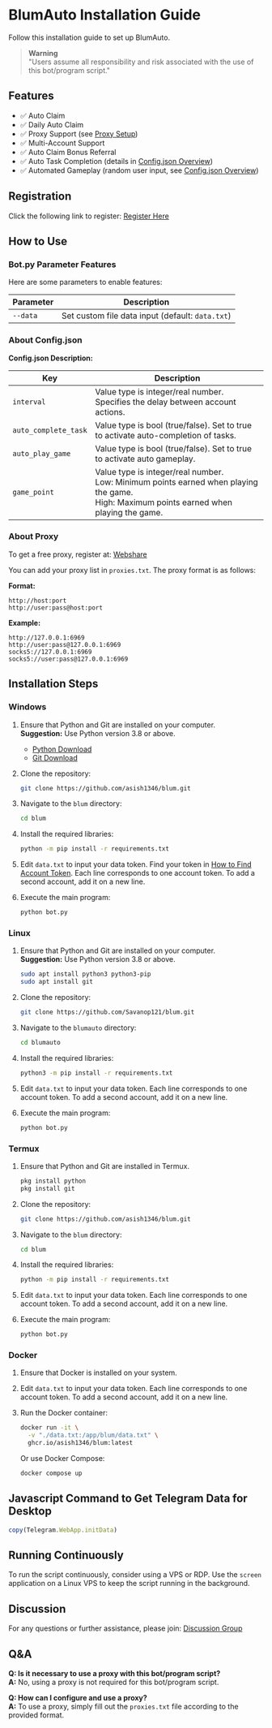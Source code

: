 
# BlumAuto Installation Guide

Follow this installation guide to set up BlumAuto.

> **Warning**  
> "Users assume all responsibility and risk associated with the use of this bot/program script."

## Features

- ✅ Auto Claim
- ✅ Daily Auto Claim
- ✅ Proxy Support (see [Proxy Setup](#proxy-setup))
- ✅ Multi-Account Support
- ✅ Auto Claim Bonus Referral
- ✅ Auto Task Completion (details in [Config.json Overview](#configjson-overview))
- ✅ Automated Gameplay (random user input, see [Config.json Overview](#configjson-overview))

## Registration

Click the following link to register: [Register Here](https://t.me/blum/app?startapp=ref_fyH24gm7nP)

## How to Use

### Bot.py Parameter Features

Here are some parameters to enable features:

| Parameter | Description                                      |
|-----------|--------------------------------------------------|
| `--data`  | Set custom file data input (default: `data.txt`) |

### About Config.json

**Config.json Description:**

| Key                | Description                                                                                                                                     |
|--------------------|-------------------------------------------------------------------------------------------------------------------------------------------------|
| `interval`         | Value type is integer/real number. <br> Specifies the delay between account actions.                                                          |
| `auto_complete_task`| Value type is bool (true/false). Set to true to activate auto-completion of tasks.                                                           |
| `auto_play_game`   | Value type is bool (true/false). Set to true to activate auto gameplay.                                                                        |
| `game_point`       | Value type is integer/real number. <br> Low: Minimum points earned when playing the game. <br> High: Maximum points earned when playing the game. |

### About Proxy

To get a free proxy, register at: [Webshare](https://www.webshare.io/)

You can add your proxy list in `proxies.txt`. The proxy format is as follows:

**Format:**

```
http://host:port
http://user:pass@host:port
```

**Example:**

```
http://127.0.0.1:6969
http://user:pass@127.0.0.1:6969
socks5://127.0.0.1:6969
socks5://user:pass@127.0.0.1:6969
```

## Installation Steps

### Windows

1. Ensure that Python and Git are installed on your computer.  
   **Suggestion:** Use Python version 3.8 or above.  
   - [Python Download](https://python.org)  
   - [Git Download](https://git-scm.com/)

2. Clone the repository:  
   ```bash
   git clone https://github.com/asish1346/blum.git
   ```

3. Navigate to the `blum` directory:  
   ```bash
   cd blum
   ```

4. Install the required libraries:  
   ```bash
   python -m pip install -r requirements.txt
   ```

5. Edit `data.txt` to input your data token. Find your token in [How to Find Account Token](#how-to-find-account-token). Each line corresponds to one account token. To add a second account, add it on a new line.

6. Execute the main program:  
   ```bash
   python bot.py
   ```

### Linux

1. Ensure that Python and Git are installed on your computer.  
   **Suggestion:** Use Python version 3.8 or above.  
   ```bash
   sudo apt install python3 python3-pip
   sudo apt install git
   ```

2. Clone the repository:  
   ```bash
   git clone https://github.com/Savanop121/blum.git
   ```

3. Navigate to the `blumauto` directory:  
   ```bash
   cd blumauto
   ```

4. Install the required libraries:  
   ```bash
   python3 -m pip install -r requirements.txt
   ```

5. Edit `data.txt` to input your data token. Each line corresponds to one account token. To add a second account, add it on a new line.

6. Execute the main program:  
   ```bash
   python bot.py
   ```

### Termux

1. Ensure that Python and Git are installed in Termux.  
   ```bash
   pkg install python
   pkg install git
   ```

2. Clone the repository:  
   ```bash
   git clone https://github.com/asish1346/blum.git
   ```

3. Navigate to the `blum` directory:  
   ```bash
   cd blum
   ```

4. Install the required libraries:  
   ```bash
   python -m pip install -r requirements.txt
   ```

5. Edit `data.txt` to input your data token. Each line corresponds to one account token. To add a second account, add it on a new line.

6. Execute the main program:  
   ```bash
   python bot.py
   ```

### Docker

1. Ensure that Docker is installed on your system.

2. Edit `data.txt` to input your data token. Each line corresponds to one account token. To add a second account, add it on a new line.

3. Run the Docker container:  
   ```bash
   docker run -it \
     -v "./data.txt:/app/blum/data.txt" \
     ghcr.io/asish1346/blum:latest
   ```

   Or use Docker Compose:  
   ```bash
   docker compose up
   ```

## Javascript Command to Get Telegram Data for Desktop

```javascript
copy(Telegram.WebApp.initData)
```

## Running Continuously

To run the script continuously, consider using a VPS or RDP. Use the `screen` application on a Linux VPS to keep the script running in the background.

## Discussion

For any questions or further assistance, please join: [Discussion Group](https://telegram.dog/lootersera_th)

## Q&A

**Q: Is it necessary to use a proxy with this bot/program script?**  
**A:** No, using a proxy is not required for this bot/program script.

**Q: How can I configure and use a proxy?**  
**A:** To use a proxy, simply fill out the `proxies.txt` file according to the provided format.
```

